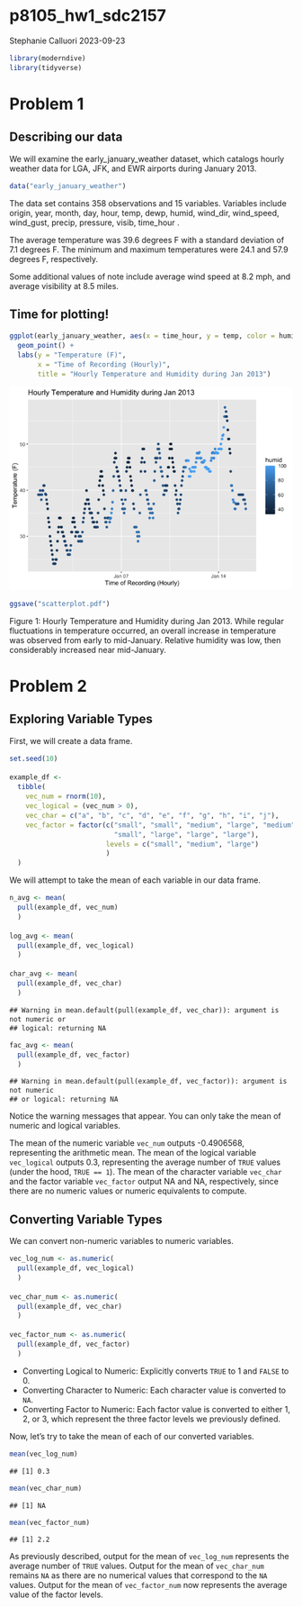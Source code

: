 p8105_hw1_sdc2157
================
Stephanie Calluori
2023-09-23

``` r
library(moderndive)
library(tidyverse)
```

# Problem 1

## Describing our data

We will examine the early_january_weather dataset, which catalogs hourly
weather data for LGA, JFK, and EWR airports during January 2013.

``` r
data("early_january_weather")
```

The data set contains 358 observations and 15 variables. Variables
include origin, year, month, day, hour, temp, dewp, humid, wind_dir,
wind_speed, wind_gust, precip, pressure, visib, time_hour .

The average temperature was 39.6 degrees F with a standard deviation of
7.1 degrees F. The minimum and maximum temperatures were 24.1 and 57.9
degrees F, respectively.

Some additional values of note include average wind speed at 8.2 mph,
and average visibility at 8.5 miles.

## Time for plotting!

``` r
ggplot(early_january_weather, aes(x = time_hour, y = temp, color = humid)) + 
  geom_point() +
  labs(y = "Temperature (F)", 
       x = "Time of Recording (Hourly)", 
       title = "Hourly Temperature and Humidity during Jan 2013")
```

![](template_files/figure-gfm/scatterplot-1.png)<!-- -->

``` r
ggsave("scatterplot.pdf")
```

Figure 1: Hourly Temperature and Humidity during Jan 2013. While regular
fluctuations in temperature occurred, an overall increase in temperature
was observed from early to mid-January. Relative humidity was low, then
considerably increased near mid-January.

# Problem 2

## Exploring Variable Types

First, we will create a data frame.

``` r
set.seed(10)

example_df <-
  tibble(
    vec_num = rnorm(10),
    vec_logical = (vec_num > 0),
    vec_char = c("a", "b", "c", "d", "e", "f", "g", "h", "i", "j"),
    vec_factor = factor(c("small", "small", "medium", "large", "medium", "large", 
                          "small", "large", "large", "large"),
                        levels = c("small", "medium", "large")
                        )
  )
```

We will attempt to take the mean of each variable in our data frame.

``` r
n_avg <- mean(
  pull(example_df, vec_num)
  )

log_avg <- mean(
  pull(example_df, vec_logical)
  )

char_avg <- mean(
  pull(example_df, vec_char)
  )
```

    ## Warning in mean.default(pull(example_df, vec_char)): argument is not numeric or
    ## logical: returning NA

``` r
fac_avg <- mean(
  pull(example_df, vec_factor)
  )
```

    ## Warning in mean.default(pull(example_df, vec_factor)): argument is not numeric
    ## or logical: returning NA

Notice the warning messages that appear. You can only take the mean of
numeric and logical variables.

The mean of the numeric variable `vec_num` outputs -0.4906568,
representing the arithmetic mean. The mean of the logical variable
`vec_logical` outputs 0.3, representing the average number of `TRUE`
values (under the hood, `TRUE == 1`). The mean of the character variable
`vec_char` and the factor variable `vec_factor` output NA and NA,
respectively, since there are no numeric values or numeric equivalents
to compute.

## Converting Variable Types

We can convert non-numeric variables to numeric variables.

``` r
vec_log_num <- as.numeric(
  pull(example_df, vec_logical)
  )

vec_char_num <- as.numeric(
  pull(example_df, vec_char)
  )

vec_factor_num <- as.numeric(
  pull(example_df, vec_factor)
  )
```

- Converting Logical to Numeric: Explicitly converts `TRUE` to 1 and
  `FALSE` to 0.
- Converting Character to Numeric: Each character value is converted to
  `NA`.
- Converting Factor to Numeric: Each factor value is converted to either
  1, 2, or 3, which represent the three factor levels we previously
  defined.

Now, let’s try to take the mean of each of our converted variables.

``` r
mean(vec_log_num)
```

    ## [1] 0.3

``` r
mean(vec_char_num)
```

    ## [1] NA

``` r
mean(vec_factor_num)
```

    ## [1] 2.2

As previously described, output for the mean of `vec_log_num` represents
the average number of `TRUE` values. Output for the mean of
`vec_char_num` remains `NA` as there are no numerical values that
correspond to the `NA` values. Output for the mean of `vec_factor_num`
now represents the average value of the factor levels.
